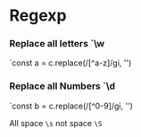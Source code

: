 
# Regexp

### Replace all letters `\w
`const a = c.replace(/[^a-z]/gi, '')

### Replace all Numbers `\d
`const b = c.replace(/[^0-9]/gi, '')

All space `\s`  not space `\S`
